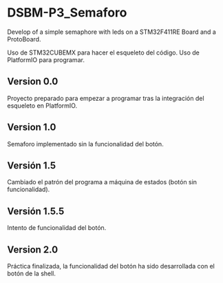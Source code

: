 # DSBM-P3_Semaforo
Develop of a simple semaphore with leds on a STM32F411RE Board and a ProtoBoard.

Uso de STM32CUBEMX para hacer el esqueleto del código.
Uso de PlatformIO para programar.

## Version 0.0
Proyecto preparado para empezar a programar tras la integración del esqueleto en PlatformIO.

## Version 1.0
Semaforo implementado sin la funcionalidad del botón.

## Versión 1.5
Cambiado el patrón del programa a máquina de estados (botón sin funcionalidad).

## Versión 1.5.5
Intento de funcionalidad del botón.

## Version 2.0
Práctica finalizada, la funcionalidad del botón ha sido desarrollada con el botón de la shell.

